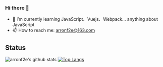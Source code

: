 ### Hi there 👋

- 🌱 I’m currently learning JavaScript、Vuejs、Webpack... anything about JavaScript
- 📫 How to reach me: arronf2e@163.com

## Status

![arronf2e's github stats](https://github-readme-stats.vercel.app/api?username=arronf2e&show_icons=true&theme=shades-of-purple&count_private=true)
[![Top Langs](https://github-readme-stats.vercel.app/api/top-langs/?username=arronf2e&hide=html,css&layout=compact&theme=shades-of-purple)](https://github.com/boussadjra/boussadjra)
